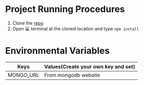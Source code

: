 # Project Running Procedures

1. Clone the [repo](https://github.com/mamun-0/productvista-server)
2. Open 💻 terminal at the cloned location and type `npm install`

# Environmental Variables

| Keys      | Values(Create your own key and set) |
| --------- | ----------------------------------- |
| MONGO_URL | From mongodb website                |
